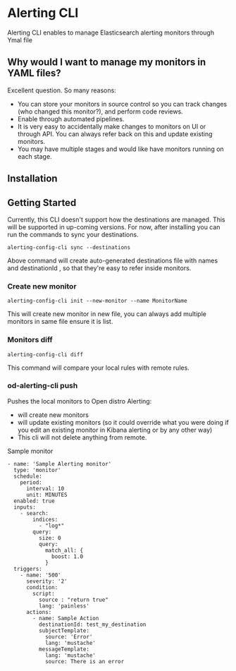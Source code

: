 # Alerting CLI

Alerting CLI enables to manage Elasticsearch alerting monitors through Ymal file

## Why would I want to manage my monitors in YAML files?

Excellent question. So many reasons:

* You can store your monitors in source control so you can track changes (who
  changed this monitor?), and perform code reviews.
* Enable through automated pipelines.
* It is very easy to accidentally make changes to monitors on UI or through API. You can always refer back on this and update existing monitors.
* You may have multiple stages and would like have monitors running on each stage.

## Installation


## Getting Started

Currently, this CLI doesn't support how the destinations are managed. This will be supported in up-coming versions.
For now, after installing you can run the commands to sync your destinations.

```
alerting-config-cli sync --destinations
```

Above command will create auto-generated destinations file with names and destinationId , so that they're easy to refer inside monitors.

### Create new monitor

```
alerting-config-cli init --new-monitor --name MonitorName

```

This will create new monitor in new file, you can always add multiple monitors in same file ensure it is list.

### Monitors diff

```
alerting-config-cli diff

```

This command will compare your local rules with remote rules.


### od-alerting-cli push

Pushes the local monitors to Open distro Alerting:

- will create new monitors
- will update existing monitors (so it could override what you were doing if
  you edit an existing monitor in Kibana alerting or by any other way)
- This cli will not delete anything from remote.

Sample monitor

```
- name: 'Sample Alerting monitor'
  type: 'monitor'
  schedule:
    period:
      interval: 10
      unit: MINUTES
  enabled: true
  inputs:
    - search:
        indices:
          - "log*"
        query:
          size: 0
          query:
            match_all: {
              boost: 1.0
            }
  triggers:
    - name: '500'
      severity: '2'
      condition:
        script:
          source : "return true"
          lang: 'painless'
      actions:
        - name: Sample Action
          destinationId: test_my_destination
          subjectTemplate:
            source: 'Error'
            lang: 'mustache'
          messageTemplate:
            lang: 'mustache'
            source: There is an error

```
